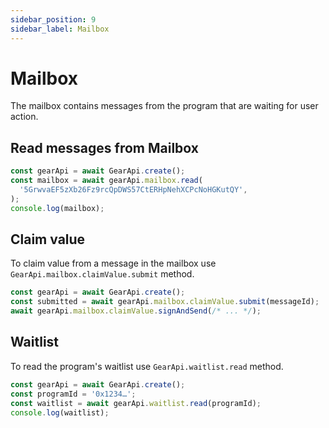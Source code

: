 ```yaml
---
sidebar_position: 9
sidebar_label: Mailbox
---
```


# Mailbox

The mailbox contains messages from the program that are waiting for user action.

## Read messages from Mailbox

```javascript
const gearApi = await GearApi.create();
const mailbox = await gearApi.mailbox.read(
  '5GrwvaEF5zXb26Fz9rcQpDWS57CtERHpNehXCPcNoHGKutQY',
);
console.log(mailbox);
```

## Claim value

To claim value from a message in the mailbox use `GearApi.mailbox.claimValue.submit` method.

```javascript
const gearApi = await GearApi.create();
const submitted = await gearApi.mailbox.claimValue.submit(messageId);
await gearApi.mailbox.claimValue.signAndSend(/* ... */);
```

## Waitlist

To read the program's waitlist use `GearApi.waitlist.read` method.

```javascript
const gearApi = await GearApi.create();
const programId = '0x1234…';
const waitlist = await gearApi.waitlist.read(programId);
console.log(waitlist);
```
